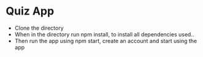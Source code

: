 # Quiz App 
* Clone the directory
* When in the directory run npm install, to install all dependencies used..
* Then run the app using npm start, create an account and start using the app

